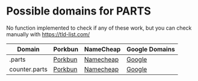 # Possible domains for PARTS

No function implemented to check if any of these work, but you can check manually with https://tld-list.com/

| Domain | Porkbun | NameCheap | Google Domains |
|---|---|---|---|
| .parts | [Porkbun](https://porkbun.com/checkout/search?prb=e814663da1&tlds=&idnLanguage=&search=search&q=.parts) | [Namecheap](https://www.namecheap.com/domains/registration/results/?domain=.parts) | [Google](https://domains.google.com/registrar/search?searchTerm=.parts) |
| counter.parts | [Porkbun](https://porkbun.com/checkout/search?prb=e814663da1&tlds=&idnLanguage=&search=search&q=counter.parts) | [Namecheap](https://www.namecheap.com/domains/registration/results/?domain=counter.parts) | [Google](https://domains.google.com/registrar/search?searchTerm=counter.parts) |
